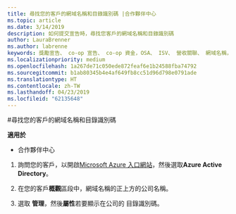 ```yaml
---
title: 尋找您的客戶的網域名稱和目錄識別碼 |合作夥伴中心
ms.topic: article
ms.date: 3/14/2019
description: 如何提交宣告時，尋找您客戶的網域名稱和目錄識別碼
author: LauraBrenner
ms.author: labrenne
keywords: 獎勵宣告、 co-op 宣告、 co-op 資金，OSA、 ISV、 營收關聯、 網域名稱，目錄識別碼
ms.localizationpriority: medium
ms.openlocfilehash: 1a267de71c050ede872feaf6e1b24588fba74792
ms.sourcegitcommit: b1ab80345b4e4af649fb8cc51d96d798e0791ade
ms.translationtype: HT
ms.contentlocale: zh-TW
ms.lasthandoff: 04/23/2019
ms.locfileid: "62135648"
---
```

#<a name="find-your-customers-domain-name-and-directory-id"></a>尋找您的客戶的網域名稱和目錄識別碼

**適用於**

-  合作夥伴中心

1.  詢問您的客戶，以開啟[Microsoft Azure 入口網站](https://ms.portal.azure.com/#home)，然後選取**Azure Active Directory**。 

2.  在您的客戶**概觀**區段中，網域名稱的正上方的公司名稱。  

3.  選取 **管理**，然後**屬性**若要顯示在公司的 目錄識別碼。

